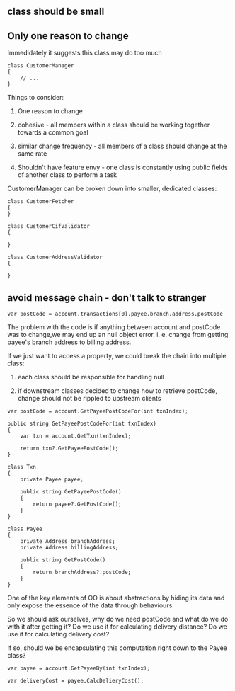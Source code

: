 
## class should be small


## Only one reason to change

Immedidately it suggests this class may do too much
```
class CustomerManager 
{
    // ...
}
```

Things to consider:

1. One reason to change  

2. cohesive - all members within a class should be working together towards a common goal

3. similar change frequency - all members of a class should change at the same rate 

4. Shouldn't have feature envy - one class is constantly using public fields of another class to perform a task

CustomerManager can be broken down into smaller, dedicated classes:

```
class CustomerFetcher 
{
}

class CustomerCifValidator
{

}

class CustomerAddressValidator
{

}
```


## avoid message chain - don't talk to stranger

```
var postCode = account.transactions[0].payee.branch.address.postCode
```

The problem with the code is if anything between account and postCode was to change,we may end up an null object error. i. e. change from getting payee's branch address to billing address.  

If we just want to access a property, we could break the chain into multiple class:

1. each class should be responsible for handling null

2. if downstream classes decided to change how to retrieve postCode, change should not be rippled to upstream clients 

```
var postCode = account.GetPayeePostCodeFor(int txnIndex);

public string GetPayeePostCodeFor(int txnIndex)
{
    var txn = account.GetTxn(txnIndex);

    return txn?.GetPayeePostCode();
}

class Txn
{
    private Payee payee; 

    public string GetPayeePostCode()
    {
        return payee?.GetPostCode();
    }
}

class Payee
{
    private Address branchAddress;
    private Address billingAddress;

    public string GetPostCode() 
    {
        return branchAddress?.postCode;
    }
}
```

One of the key elements of OO is about abstractions by hiding its data and only expose the essence of the data through behaviours.

So we should ask ourselves, why do we need postCode and what do we do with it after getting it? Do we use it for calculating delivery distance? Do we use it for calculating delivery cost?

If so, should we be encapsulating this computation right down to the Payee class?

```
var payee = account.GetPayeeBy(int txnIndex);

var deliveryCost = payee.CalcDelieryCost();
```
